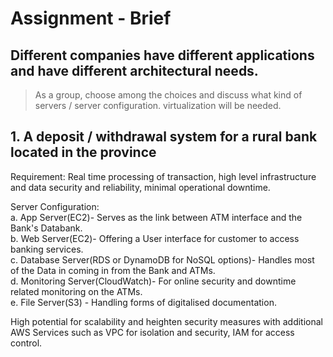 # Assignment - Brief

## Different companies have different applications and have different architectural needs.   
> As a group, choose among the choices and discuss what kind of servers / server configuration.  virtualization will be needed.

## 1. A deposit / withdrawal system for a rural bank located in the province
Requirement:    Real time processing of transaction, high level infrastructure and data security and reliability, minimal operational downtime.

Server Configuration:  
    a. App Server(EC2)- Serves as the link between ATM interface and the Bank's Databank.  
    b. Web Server(EC2)- Offering a User interface for customer to access banking services.  
    c. Database Server(RDS or DynamoDB for NoSQL options)- Handles most of the Data in coming in from the Bank and ATMs.  
    d. Monitoring Server(CloudWatch)- For online security and downtime related monitoring on the ATMs.  
    e. File Server(S3) - Handling forms of digitalised documentation.  

High potential for scalability and heighten security measures with additional AWS Services such as VPC for isolation and security, IAM for access control.

